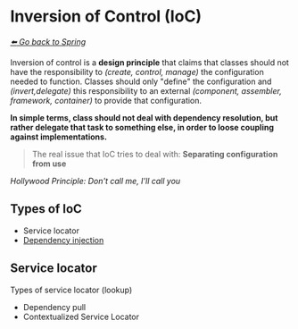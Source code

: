 # Inversion of Control (IoC)

*[:arrow_left: Go back to Spring](./SPRING.md)*


Inversion of control is a **design principle** that claims that classes should not have the responsibility to *(create, control, manage)* the configuration needed to function. Classes should only "define" the configuration and *(invert,delegate)* this responsibility to an external *(component, assembler, framework, container)* to provide that configuration.

**In simple terms, class should not deal with dependency resolution, but rather delegate that task to something else, in order to loose coupling against implementations.**

> The real issue that IoC tries to deal with: **Separating configuration from use**

*Hollywood Principle: Don't call me, I'll call you*

## Types of IoC

- Service locator
- [Dependency injection](./DEPENDENCY_INJECTION.md)


## Service locator

Types of service locator (lookup)

- Dependency pull
- Contextualized Service Locator